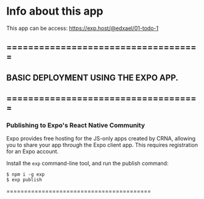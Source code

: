 # Info about this app


This app can be access: 
https://exp.host/@edxael/01-todo-1



## ====================================
## BASIC DEPLOYMENT USING THE EXPO APP.
## ====================================


### Publishing to Expo's React Native Community

Expo provides free hosting for the JS-only apps created by CRNA, allowing you to share your app through the Expo client app. This requires registration for an Expo account.

Install the `exp` command-line tool, and run the publish command:

```
$ npm i -g exp
$ exp publish
```
=========================================